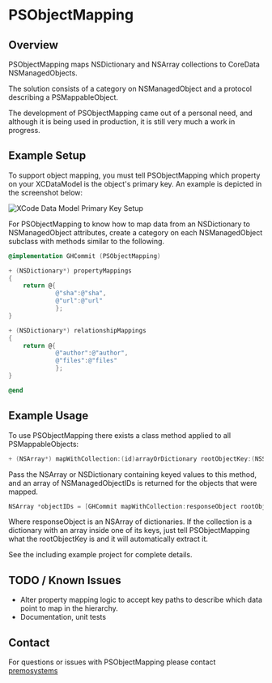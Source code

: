 # PSObjectMapping


## Overview

PSObjectMapping maps NSDictionary and NSArray collections to CoreData NSManagedObjects.

The solution consists of a category on NSManagedObject and a protocol describing a PSMappableObject.

The development of PSObjectMapping came out of a personal need, and although it is being used in production, it is still very much a work in progress.

## Example Setup

To support object mapping, you must tell PSObjectMapping which property on your XCDataModel is the object's primary key. An example is depicted in the screenshot below:

![XCode Data Model Primary Key Setup](https://raw.github.com/premosystems/PSObjectMapping/gh-pages/xcdatamodel-primary-key-screenshot.png)

For PSObjectMapping to know how to map data from an NSDictionary to NSManagedObject attributes, create a category on each NSManagedObject subclass with methods similar to the following.

```objective-c
@implementation GHCommit (PSObjectMapping)

+ (NSDictionary*) propertyMappings
{
    return @{
             @"sha":@"sha",
             @"url":@"url"
             };
}

+ (NSDictionary*) relationshipMappings
{
    return @{
             @"author":@"author",
             @"files":@"files"
             };
}

@end
```

## Example Usage

To use PSObjectMapping there exists a class method applied to all PSMappableObjects:

```objective-c
+ (NSArray*) mapWithCollection:(id)arrayOrDictionary rootObjectKey:(NSString*)rootObjectKey customObjectMappingBlock:(void (^)(NSDictionary *keyedValues, id object))customObjectMappingBlock mapRelationships:(BOOL)mapRelationships;
```

Pass the NSArray or NSDictionary containing keyed values to this method, and an array of NSManagedObjectIDs is returned for the objects that were mapped.

```objective-c
NSArray *objectIDs = [GHCommit mapWithCollection:responseObject rootObjectKey:nil customObjectMappingBlock:nil mapRelationships:YES];
```

Where responseObject is an NSArray of dictionaries. If the collection is a dictionary with an array inside one of its keys, just tell PSObjectMapping what the rootObjectKey is and it will automatically extract it.

See the including example project for complete details.

## TODO / Known Issues

* Alter property mapping logic to accept key paths to describe which data point to map in the hierarchy.
* Documentation, unit tests

## Contact

For questions or issues with PSObjectMapping please contact [premosystems](https://github.com/premosystems)


